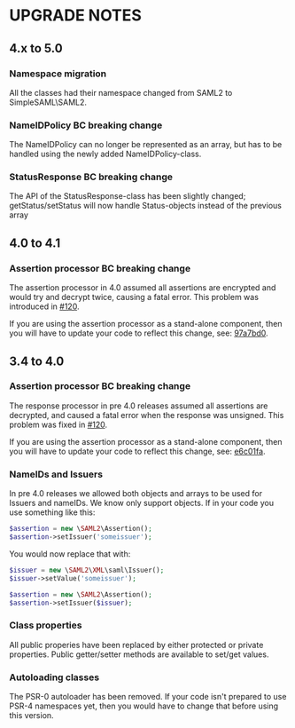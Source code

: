 # UPGRADE NOTES

## 4.x to 5.0

### Namespace migration

All the classes had their namespace changed from SAML2 to SimpleSAML\SAML2.

### NameIDPolicy BC breaking change

The NameIDPolicy can no longer be represented as an array, but has to be handled using
the newly added NameIDPolicy-class.

### StatusResponse BC breaking change

The API of the StatusResponse-class has been slightly changed; getStatus/setStatus will now handle Status-objects
instead of the previous array

## 4.0 to 4.1

### Assertion processor BC breaking change

The assertion processor in 4.0 assumed all assertions are encrypted and would try and decrypt twice, causing a fatal error.
This problem was introduced in [#120](https://github.com/simplesamlphp/saml2/pull/120).

If you are using the assertion processor as a stand-alone component, then you will have to update your code to reflect this
change, see: [97a7bd0](https://github.com/simplesamlphp/saml2/commit/97a7bd0be4865617048e1ea92aa0b55df488fe4a).

## 3.4 to 4.0 

### Assertion processor BC breaking change

The response processor in pre 4.0 releases assumed all assertions are decrypted, and caused a fatal error when the response was unsigned.
This problem was fixed in [#120](https://github.com/simplesamlphp/saml2/pull/120). 

If you are using the assertion processor as a stand-alone component, then you will have to update your code to reflect this
change, see: [e6c01fa](https://github.com/simplesamlphp/saml2/commit/e6c01fa9b0e815682e24916f03a84d245480c4a0).

### NameIDs and Issuers

In pre 4.0 releases we allowed both objects and arrays to be used for Issuers and nameIDs. We know only support objects.
If in your code you use something like this:

```php
$assertion = new \SAML2\Assertion();
$assertion->setIssuer('someissuer');
```

You would now replace that with:

```php
$issuer = new \SAML2\XML\saml\Issuer();
$issuer->setValue('someissuer');

$assertion = new \SAML2\Assertion();
$assertion->setIssuer($issuer);
```
### Class properties

All public properies have been replaced by either protected or private properties.
Public getter/setter methods are available to set/get values.

### Autoloading classes
The PSR-0 autoloader has been removed. If your code isn't prepared to use PSR-4 namespaces yet, then you would have to change that before using this version.
